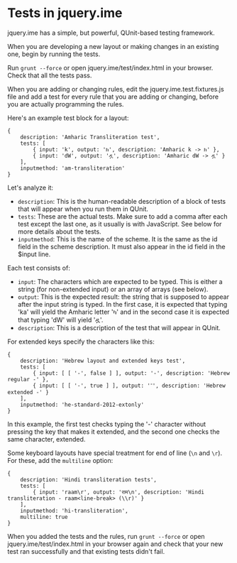 # Tests in jquery.ime

jquery.ime has a simple, but powerful, QUnit-based testing framework.

When you are developing a new layout or making changes in an existing one,
begin by running the tests.

Run `grunt --force` or open jquery.ime/test/index.html in your browser.
Check that all the tests pass.

When you are adding or changing rules, edit the jquery.ime.test.fixtures.js
file and add a test for every rule that you are adding or changing, before you
are actually programming the rules.

Here's an example test block for a layout:

    {
    	description: 'Amharic Transliteration test',
    	tests: [
    		{ input: 'k', output: 'ክ', description: 'Amharic k -> ክ' },
    		{ input: 'dW', output: 'ዷ', description: 'Amharic dW -> ዷ' }
    	],
    	inputmethod: 'am-transliteration'
    }

Let's analyze it:

- `description`: This is the human-readable description of a block of tests
  that will appear when you run them in QUnit.
- `tests`: These are the actual tests. Make sure to add a comma after each test
  except the last one, as it usually is with JavaScript. See below for more
  details about the tests.
- `inputmethod`: This is the name of the scheme. It is the same as the id field
  in the scheme description. It must also appear in the id field in the $input
  line.

Each test consists of:

- `input`: The characters which are expected to be typed. This is either a
  string (for non-extended input) or an array of arrays (see below).
- `output`: This is the expected result: the string that is supposed to appear
  after the input string is typed. In the first case, it is expected that typing
  'ka' will yield the Amharic letter 'ካ' and in the second case it is expected
  that typing 'dW' will yield 'ዷ'.
- `description`: This is a description of the test that will appear in QUnit.

For extended keys specify the characters like this:

    {
    	description: 'Hebrew layout and extended keys test',
    	tests: [
    		{ input: [ [ '-', false ] ], output: '-', description: 'Hebrew regular -' },
    		{ input: [ [ '-', true ] ], output: '־', description: 'Hebrew extended -' }
    	],
    	inputmethod: 'he-standard-2012-extonly'
    }

In this example, the first test checks typing the '-' character without
pressing the key that makes it extended, and the second one checks the same
character, extended.

Some keyboard layouts have special treatment for end of line (`\n` and `\r`).
For these, add the `multiline` option:

    {
    	description: 'Hindi transliteration tests',
    	tests: [
    		{ input: 'raam\r', output: 'राम\n', description: 'Hindi transliteration - raam<line-break> (\\r)' }
    	],
    	inputmethod: 'hi-transliteration',
    	multiline: true
    }

When you added the tests and the rules, run `grunt --force` or open
jquery.ime/test/index.html in your browser again and check that your new test
ran successfully and that existing tests didn't fail.
